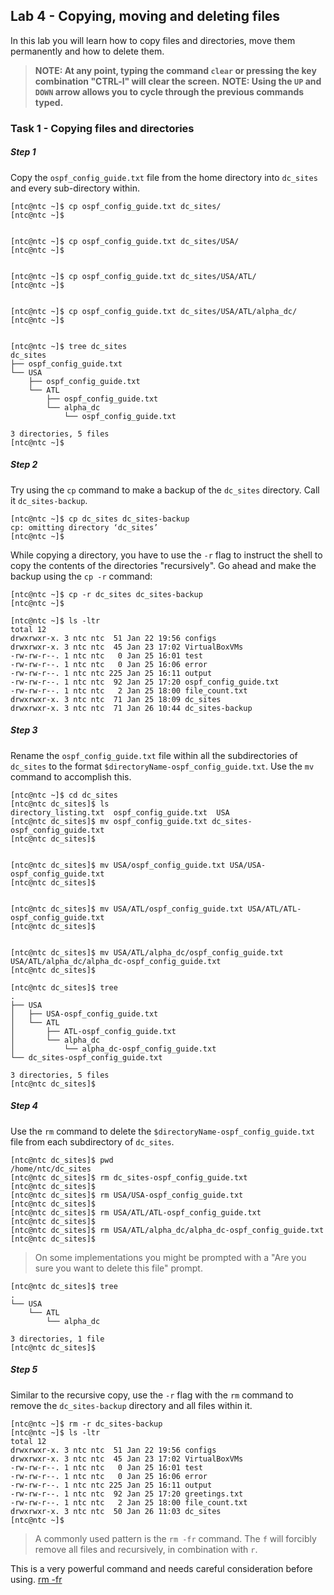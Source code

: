 ## Lab 4 - Copying, moving and deleting files

In this lab you will learn how to copy files and directories, move them permanently and how to delete them.

> **NOTE: At any point, typing the command `clear` or pressing the key combination "CTRL-l" will clear the screen.**
> **NOTE: Using the `UP` and `DOWN` arrow allows you to cycle through the previous commands typed.**


### Task 1 - Copying files and directories

##### Step 1 

Copy the `ospf_config_guide.txt` file from the home directory into `dc_sites` and every sub-directory within.


```
[ntc@ntc ~]$ cp ospf_config_guide.txt dc_sites/
[ntc@ntc ~]$ 

```

```

[ntc@ntc ~]$ cp ospf_config_guide.txt dc_sites/USA/
[ntc@ntc ~]$ 

```

```

[ntc@ntc ~]$ cp ospf_config_guide.txt dc_sites/USA/ATL/
[ntc@ntc ~]$ 

```

```

[ntc@ntc ~]$ cp ospf_config_guide.txt dc_sites/USA/ATL/alpha_dc/
[ntc@ntc ~]$ 

```

```

[ntc@ntc ~]$ tree dc_sites
dc_sites
├── ospf_config_guide.txt
└── USA
    ├── ospf_config_guide.txt
    └── ATL
        ├── ospf_config_guide.txt
        └── alpha_dc
            └── ospf_config_guide.txt

3 directories, 5 files
[ntc@ntc ~]$ 

```


##### Step 2

Try using the `cp` command to make a backup of the `dc_sites` directory. Call it `dc_sites-backup`.

```
[ntc@ntc ~]$ cp dc_sites dc_sites-backup
cp: omitting directory ‘dc_sites’
[ntc@ntc ~]$ 
```
While copying a directory, you have to use the `-r` flag to instruct the shell to copy the contents of the directories "recursively". Go ahead and make the backup using the `cp -r` command:

```
[ntc@ntc ~]$ cp -r dc_sites dc_sites-backup
[ntc@ntc ~]$ 

```

```
[ntc@ntc ~]$ ls -ltr
total 12
drwxrwxr-x. 3 ntc ntc  51 Jan 22 19:56 configs
drwxrwxr-x. 3 ntc ntc  45 Jan 23 17:02 VirtualBoxVMs
-rw-rw-r--. 1 ntc ntc   0 Jan 25 16:01 test
-rw-rw-r--. 1 ntc ntc   0 Jan 25 16:06 error
-rw-rw-r--. 1 ntc ntc 225 Jan 25 16:11 output
-rw-rw-r--. 1 ntc ntc  92 Jan 25 17:20 ospf_config_guide.txt
-rw-rw-r--. 1 ntc ntc   2 Jan 25 18:00 file_count.txt
drwxrwxr-x. 3 ntc ntc  71 Jan 25 18:09 dc_sites
drwxrwxr-x. 3 ntc ntc  71 Jan 26 10:44 dc_sites-backup

```


##### Step 3
Rename the `ospf_config_guide.txt` file within all the subdirectories of `dc_sites` to the format `$directoryName-ospf_config_guide.txt`. Use the `mv` command to accomplish this.

```
[ntc@ntc ~]$ cd dc_sites
[ntc@ntc dc_sites]$ ls
directory_listing.txt  ospf_config_guide.txt  USA
[ntc@ntc dc_sites]$ mv ospf_config_guide.txt dc_sites-ospf_config_guide.txt
[ntc@ntc dc_sites]$ 

```

```

[ntc@ntc dc_sites]$ mv USA/ospf_config_guide.txt USA/USA-ospf_config_guide.txt
[ntc@ntc dc_sites]$ 

```

```

[ntc@ntc dc_sites]$ mv USA/ATL/ospf_config_guide.txt USA/ATL/ATL-ospf_config_guide.txt
[ntc@ntc dc_sites]$ 

```

```

[ntc@ntc dc_sites]$ mv USA/ATL/alpha_dc/ospf_config_guide.txt USA/ATL/alpha_dc/alpha_dc-ospf_config_guide.txt
[ntc@ntc dc_sites]$ 

```



```
[ntc@ntc dc_sites]$ tree
.
├── USA
│   ├── USA-ospf_config_guide.txt
│   └── ATL
│       ├── ATL-ospf_config_guide.txt
│       └── alpha_dc
│           └── alpha_dc-ospf_config_guide.txt
└── dc_sites-ospf_config_guide.txt

3 directories, 5 files
[ntc@ntc dc_sites]$ 
```


##### Step 4

Use the `rm` command to delete the `$directoryName-ospf_config_guide.txt` file from each subdirectory of `dc_sites`.

```
[ntc@ntc dc_sites]$ pwd
/home/ntc/dc_sites
[ntc@ntc dc_sites]$ rm dc_sites-ospf_config_guide.txt 
[ntc@ntc dc_sites]$ 
[ntc@ntc dc_sites]$ rm USA/USA-ospf_config_guide.txt 
[ntc@ntc dc_sites]$ 
[ntc@ntc dc_sites]$ rm USA/ATL/ATL-ospf_config_guide.txt 
[ntc@ntc dc_sites]$ 
[ntc@ntc dc_sites]$ rm USA/ATL/alpha_dc/alpha_dc-ospf_config_guide.txt 
[ntc@ntc dc_sites]$ 

```

> On some implementations you might be prompted with a "Are you sure you want to delete this file" prompt.


```
[ntc@ntc dc_sites]$ tree
.
└── USA
    └── ATL
        └── alpha_dc

3 directories, 1 file
[ntc@ntc dc_sites]$ 

```

##### Step 5

Similar to the recursive copy, use the `-r` flag with the `rm` command to remove the `dc_sites-backup` directory and all files within it.

```
[ntc@ntc ~]$ rm -r dc_sites-backup
[ntc@ntc ~]$ ls -ltr
total 12
drwxrwxr-x. 3 ntc ntc  51 Jan 22 19:56 configs
drwxrwxr-x. 3 ntc ntc  45 Jan 23 17:02 VirtualBoxVMs
-rw-rw-r--. 1 ntc ntc   0 Jan 25 16:01 test
-rw-rw-r--. 1 ntc ntc   0 Jan 25 16:06 error
-rw-rw-r--. 1 ntc ntc 225 Jan 25 16:11 output
-rw-rw-r--. 1 ntc ntc  92 Jan 25 17:20 greetings.txt
-rw-rw-r--. 1 ntc ntc   2 Jan 25 18:00 file_count.txt
drwxrwxr-x. 3 ntc ntc  50 Jan 26 11:03 dc_sites
[ntc@ntc ~]$ 

```

> A commonly used pattern is the `rm -fr` command. The `f` will forcibly remove all files and recursively, in combination with `r`. 

This is a very powerful command and needs careful consideration before using. [rm -fr](https://media2.giphy.com/media/7cxkulE62EV2/giphy.gif)

